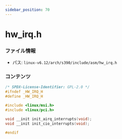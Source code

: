 ```yaml
---
sidebar_position: 70
---
```

# hw_irq.h

### ファイル情報

- パス: `linux-v6.12/arch/s390/include/asm/hw_irq.h`

### コンテンツ

```h
/* SPDX-License-Identifier: GPL-2.0 */
#ifndef _HW_IRQ_H
#define _HW_IRQ_H

#include <linux/msi.h>
#include <linux/pci.h>

void __init init_airq_interrupts(void);
void __init init_cio_interrupts(void);

#endif

```
